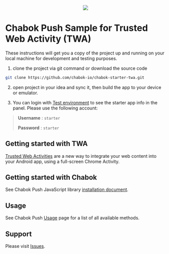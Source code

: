 <p align="center"> 
  <img src="https://github.com/chabok-io/chabok-assets/blob/master/sdk-logo/twa.png">
</p>

# Chabok Push Sample for Trusted Web Activity (TWA)
These instructions will get you a copy of the project up and running on your local machine for development and testing purposes.

1. clone the project via git command or download the source code

```bash
git clone https://github.com/chabok-io/chabok-starter-twa.git
```

2. open project in your idea and sync it, then build the app to your device or emulator. 

3. You can login with [Test environment](https://sandbox.push.adpdigital.com/login) to see the starter app info in the panel. 
Please use the following account:

> **Username** : `starter` 
>
> **Password** : `starter`


## Getting started with TWA

[Trusted Web Activities](https://codelabs.developers.google.com/codelabs/getting-started-with-twas/index.html#0
) are a new way to integrate your web content into your Android app, using a full-screen Chrome Activity.

## Getting started with Chabok
See Chabok Push JavaScript library [installation document](https://doc.chabok.io/javascript/sdk-setup.html#%DB%B1--%D9%86%D8%B5%D8%A8-%DA%A9%D8%AA%D8%A7%D8%A8%D8%AE%D8%A7%D9%86%D9%87).

## Usage
See Chabok Push [Usage](https://doc.chabok.io/javascript/sdk-setup.html) page for a list of all available methods.

## Support
Please visit [Issues](https://github.com/chabok-io/chabok-starter-twa/issues).

